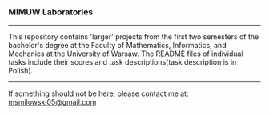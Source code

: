 ### MIMUW Laboratories
___
This repository contains 'larger' projects from the first two semesters of the bachelor's degree at the Faculty of Mathematics, Informatics, and Mechanics at the University of Warsaw. The README files of individual tasks include their scores and task descriptions(task description is in Polish).
___
If something should not be here, please contact me at:
msmilowski05@gmail.com
